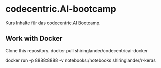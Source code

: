 # codecentric.AI-bootcamp
Kurs Inhalte für das codecentric.AI Bootcamp.

## Work with Docker

Clone this repository.
docker pull shiringlander/codecentricai-docker

docker run -p 8888:8888 -v notebooks:/notebooks shiringlander/r-keras
